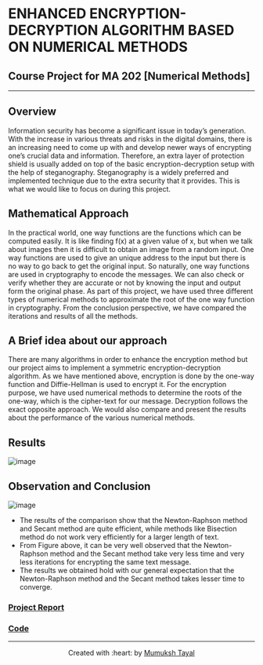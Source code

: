 # ENHANCED ENCRYPTION-DECRYPTION ALGORITHM BASED ON NUMERICAL METHODS

## Course Project for MA 202 [Numerical Methods]

***

## Overview

Information security has become a significant issue in today’s generation. With the increase in various threats and risks in the digital domains, there is an increasing need to come up with and develop newer ways of encrypting one’s crucial data and information. Therefore, an extra layer of protection shield is usually added on top of the basic encryption-decryption setup with the help of steganography. Steganography is a widely preferred and implemented technique due to the extra security that it provides. This is what we would like to focus on during this project.

## Mathematical Approach
In the practical world, one way functions are the functions which can be computed easily. It is like finding f(x) at a given value of x, but when we talk about images then it is difficult to obtain an image from a random input. One way functions are used to give an unique address to the input but there is no way to go back to get the original input. So naturally, one way functions are used in cryptography to encode the messages.
We can also check or verify whether they are accurate or not by knowing the input and output form the original phase. As part of this project, we have used three different types of numerical methods to approximate the root of the one way function in cryptography. From the conclusion perspective, we have compared the iterations and results of all the methods.

## A Brief idea about our approach

There are many algorithms in order to enhance the encryption method but our project aims to implement a symmetric encryption-decryption algorithm. As we have mentioned above, encryption is done by the one-way function and Diffie-Hellman is used to encrypt it.
For the encryption purpose, we have used numerical methods to determine the roots of the one-way, which is the cipher-text for our message. Decryption follows the exact opposite approach. We would also compare and present the results about the performance of the various numerical methods. 

## Results

![image](https://user-images.githubusercontent.com/72244706/167375616-b6afbc68-bfa0-438f-ba9b-ca3458d83bcd.png)


## Observation and Conclusion 

![image](https://user-images.githubusercontent.com/72244706/167375711-f3baf218-e97d-40b4-8fff-d4542aa237b7.png)
- The results of the comparison show that the Newton-Raphson method and Secant method are quite efficient, while methods like Bisection method do not work very efficiently for a larger length of text.
- From Figure above, it can be very well observed that the Newton-Raphson method and the Secant method take very less time and very less iterations for encrypting the same text message.
- The results we obtained hold with our general expectation that the Newton-Raphson method and the Secant method takes lesser time to converge.


### [Project Report](https://github.com/MumukshTayal/Enhanced_Encryption_Decryption/blob/main/Report.pdf)
### [Code](https://github.com/MumukshTayal/Enhanced_Encryption_Decryption/blob/main/Project_Code.ipynb)


***

<p align='center'>Created with :heart: by <a href="https://github.com/MumukshTayal">Mumuksh Tayal</a></p>
